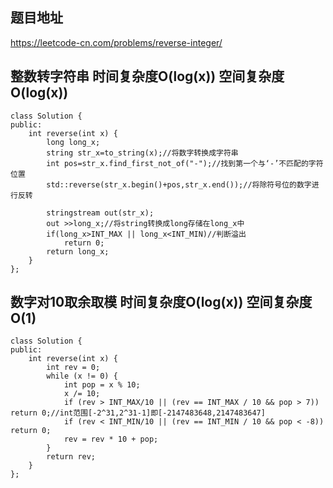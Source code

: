 ## 题目地址
https://leetcode-cn.com/problems/reverse-integer/

## 整数转字符串 时间复杂度O(log(x)) 空间复杂度O(log(x))

```
class Solution {
public:
    int reverse(int x) {
        long long_x;
        string str_x=to_string(x);//将数字转换成字符串
        int pos=str_x.find_first_not_of("-");//找到第一个与‘-’不匹配的字符位置       
        std::reverse(str_x.begin()+pos,str_x.end());//将除符号位的数字进行反转

        stringstream out(str_x);
        out >>long_x;//将string转换成long存储在long_x中
        if(long_x>INT_MAX || long_x<INT_MIN)//判断溢出
            return 0;
        return long_x;    
    }
};
```

## 数字对10取余取模 时间复杂度O(log(x)) 空间复杂度O(1)

```
class Solution {
public:
    int reverse(int x) {
        int rev = 0;
        while (x != 0) {
            int pop = x % 10;
            x /= 10;
            if (rev > INT_MAX/10 || (rev == INT_MAX / 10 && pop > 7)) return 0;//int范围[-2^31,2^31-1]即[-2147483648,2147483647]
            if (rev < INT_MIN/10 || (rev == INT_MIN / 10 && pop < -8)) return 0;
            rev = rev * 10 + pop;
        }
        return rev;
    }
};
```

